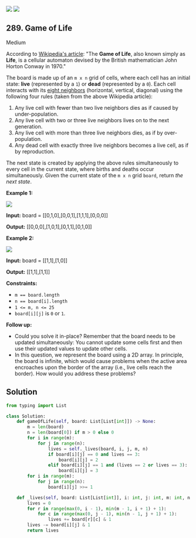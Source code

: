 [![](https://img.shields.io/github/stars/LeetCode-Top-Interview-150/LeetCode-Top-Interview-150?label=Stars&style=flat-square)](https://github.com/LeetCode-Top-Interview-150/LeetCode-Top-Interview-150)
[![](https://img.shields.io/github/forks/LeetCode-Top-Interview-150/LeetCode-Top-Interview-150?label=Fork%20me%20on%20GitHub%20&style=flat-square)](https://github.com/LeetCode-Top-Interview-150/LeetCode-Top-Interview-150/fork)

## 289\. Game of Life

Medium

According to [Wikipedia's article](https://en.wikipedia.org/wiki/Conway%27s_Game_of_Life): "The **Game of Life**, also known simply as **Life**, is a cellular automaton devised by the British mathematician John Horton Conway in 1970."

The board is made up of an `m x n` grid of cells, where each cell has an initial state: **live** (represented by a `1`) or **dead** (represented by a `0`). Each cell interacts with its [eight neighbors](https://en.wikipedia.org/wiki/Moore_neighborhood) (horizontal, vertical, diagonal) using the following four rules (taken from the above Wikipedia article):

1.  Any live cell with fewer than two live neighbors dies as if caused by under-population.
2.  Any live cell with two or three live neighbors lives on to the next generation.
3.  Any live cell with more than three live neighbors dies, as if by over-population.
4.  Any dead cell with exactly three live neighbors becomes a live cell, as if by reproduction.

The next state is created by applying the above rules simultaneously to every cell in the current state, where births and deaths occur simultaneously. Given the current state of the `m x n` grid `board`, return _the next state_.

**Example 1:**

![](https://assets.leetcode.com/uploads/2020/12/26/grid1.jpg)

**Input:** board = \[\[0,1,0],[0,0,1],[1,1,1],[0,0,0]]

**Output:** [[0,0,0],[1,0,1],[0,1,1],[0,1,0]]

**Example 2:**

![](https://assets.leetcode.com/uploads/2020/12/26/grid2.jpg)

**Input:** board = \[\[1,1],[1,0]]

**Output:** [[1,1],[1,1]]

**Constraints:**

*   `m == board.length`
*   `n == board[i].length`
*   `1 <= m, n <= 25`
*   `board[i][j]` is `0` or `1`.

**Follow up:**

*   Could you solve it in-place? Remember that the board needs to be updated simultaneously: You cannot update some cells first and then use their updated values to update other cells.
*   In this question, we represent the board using a 2D array. In principle, the board is infinite, which would cause problems when the active area encroaches upon the border of the array (i.e., live cells reach the border). How would you address these problems?

## Solution

```python
from typing import List

class Solution:
    def gameOfLife(self, board: List[List[int]]) -> None:
        m = len(board)
        n = len(board[0]) if m > 0 else 0
        for i in range(m):
            for j in range(n):
                lives = self._lives(board, i, j, m, n)
                if board[i][j] == 0 and lives == 3:
                    board[i][j] = 2
                elif board[i][j] == 1 and (lives == 2 or lives == 3):
                    board[i][j] = 3
        for i in range(m):
            for j in range(n):
                board[i][j] >>= 1

    def _lives(self, board: List[List[int]], i: int, j: int, m: int, n: int) -> int:
        lives = 0
        for r in range(max(0, i - 1), min(m - 1, i + 1) + 1):
            for c in range(max(0, j - 1), min(n - 1, j + 1) + 1):
                lives += board[r][c] & 1
        lives -= board[i][j] & 1
        return lives
```
